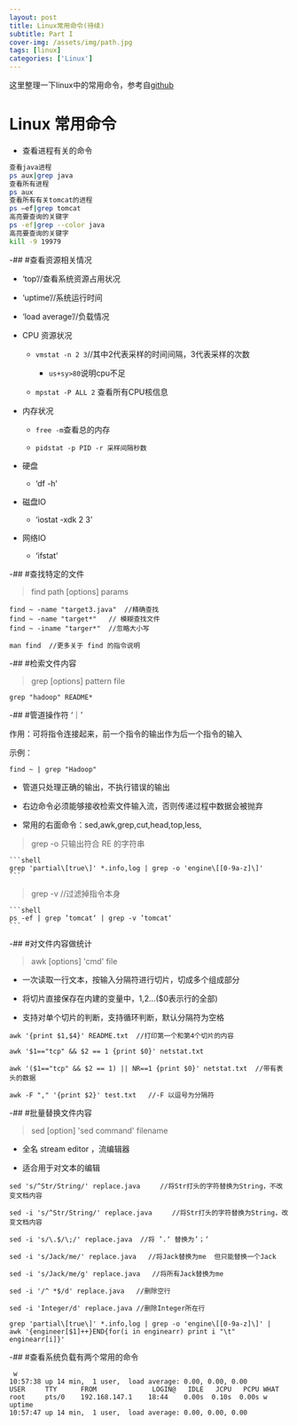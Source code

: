 ```yaml
---
layout: post
title: Linux常用命令(待续)
subtitle: Part I
cover-img: /assets/img/path.jpg
tags: [linux]
categories: ['Linux']
---
```




这里整理一下linux中的常用命令，参考自[github](https://github.com/LiPingjiang/bigdata/edit/master/linux/linux.md)


# Linux 常用命令


* 查看进程有关的命令


```bash
查看java进程
ps aux|grep java 
查看所有进程
ps aux 
查看所有有关tomcat的进程
ps –ef|grep tomcat 
高亮要查询的关键字
ps -ef|grep --color java 
高亮要查询的关键字
kill -9 19979 
```

-## #查看资源相关情况

- ‘top’//查看系统资源占用状况
    
- ‘uptime’//系统运行时间

- ‘load average’//负载情况


- CPU 资源状况
    
    *  `vmstat -n 2 3`//其中2代表采样的时间间隔，3代表采样的次数
    
       - `us+sy>80`说明cpu不足
       
    *  `mpstat -P ALL 2`  查看所有CPU核信息


- 内存状况

    * `free -m`查看总的内存
    
    * `pidstat -p PID -r 采样间隔秒数`
    
    
- 硬盘

   * ‘df -h’
   
   
- 磁盘IO

   * ‘iostat -xdk 2 3’
   
   
- 网络IO

    * ‘ifstat’



-## #查找特定的文件


>  find path [options] params


```shell
find ~ -name "target3.java"  //精确查找
find ~ -name "target*"   // 模糊查找文件
find ~ -iname "targer*"  //忽略大小写

man find  //更多关于 find 的指令说明
```


-## #检索文件内容


>grep [options] pattern file


```shell
grep "hadoop" README*
```

-## #管道操作符 ‘｜’


作用：可将指令连接起来，前一个指令的输出作为后一个指令的输入


示例：

```shell
find ~ | grep "Hadoop"
```


  *  管道只处理正确的输出，不执行错误的输出
  
  
  * 右边命令必须能够接收检索文件输入流，否则传递过程中数据会被抛弃
  
  
  * 常用的右面命令：sed,awk,grep,cut,head,top,less,
  
  > grep -o 只输出符合 RE 的字符串


    ```shell
    grep 'partial\[true\]' *.info,log | grep -o 'engine\[[0-9a-z]\]'
    ```

  >grep -v   //过滤掉指令本身


    ```shell
    ps -ef | grep ’tomcat‘ | grep -v ’tomcat‘
    ```



-## #对文件内容做统计


> awk [options] 'cmd' file


* 一次读取一行文本，按输入分隔符进行切片，切成多个组成部分

* 将切片直接保存在内建的变量中，$1,$2...($0表示行的全部)

* 支持对单个切片的判断，支持循环判断，默认分隔符为空格


```shell
awk '{print $1,$4}' README.txt  //打印第一个和第4个切片的内容
```


```shell
awk '$1=="tcp" && $2 == 1 {print $0}' netstat.txt
```


```shell
awk '($1=="tcp" && $2 == 1) || NR==1 {print $0}' netstat.txt  //带有表头的数据
```


```shell
awk -F "," '{print $2}' test.txt   //-F 以逗号为分隔符
```


-## #批量替换文件内容


> sed [option] 'sed command' filename


* 全名 stream editor ，流编辑器

* 适合用于对文本的编辑


```shell
sed 's/^Str/String/' replace.java     //将Str打头的字符替换为String，不改变文档内容
```

```shell
sed -i 's/^Str/String/' replace.java     //将Str打头的字符替换为String，改变文档内容
```


```shell
sed -i 's/\.$/\;/' replace.java  //将 ’.‘ 替换为’；‘
```


```shell
sed -i 's/Jack/me/' replace.java   //将Jack替换为me  但只能替换一个Jack
```


```shell
sed -i 's/Jack/me/g' replace.java   //将所有Jack替换为me
```


```shell
sed -i '/^ *$/d' replace.java   //删除空行
```


```shell
sed -i 'Integer/d' replace.java //删除Integer所在行
```


```shell
grep 'partial\[true\]' *.info,log | grep -o 'engine\[[0-9a-z]\]' |
awk '{engineer[$1]++}END{for(i in enginearr) print i "\t" enginearr[i]}'
```


-## #查看系统负载有两个常用的命令


```shell
 w
10:57:38 up 14 min,  1 user,  load average: 0.00, 0.00, 0.00
USER     TTY      FROM              LOGIN@   IDLE   JCPU   PCPU WHAT
root     pts/0    192.168.147.1    18:44    0.00s  0.10s  0.00s w
uptime
10:57:47 up 14 min,  1 user,  load average: 0.00, 0.00, 0.00
```






